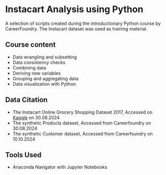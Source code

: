 # Instacart Analysis using Python

A selection of scripts created during the introductionary Python course by CareerFoundry. The Instacart dataset was used as training material.

## Course content
* Data wrangling and subsetting
* Data consistency checks
* Combining data
* Deriving new variables
* Grouping and aggregating data
* Data visualization with Python


## Data Citation
* The Instacart Online Grocery Shopping Dataset 2017, Accessed on [Kaggle](http://www.instacart.com/datasets/grocery-shopping-2017) on 30.08.2024
* The synthetic Products dataset, Accessed from Careerfoundry on 30.08.2024
* The synthetic Customer dataset, Accessed from Careerfoundry on 10.10.2024

## Tools Used
* Anaconda Navigator with Jupyter Notebooks


